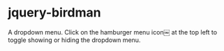 # jquery-birdman
A dropdown menu. Click on the hamburger menu icon￼ at the top left to toggle showing or hiding the dropdown menu.
